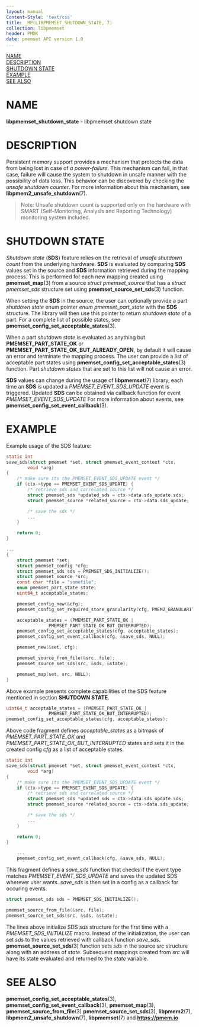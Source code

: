 ```yaml
---
layout: manual
Content-Style: 'text/css'
title: _MP(LIBPMEMSET_SHUTDOWN_STATE, 7)
collection: libpmemset
header: PMDK
date: pmemset API version 1.0
...
```


[comment]: <> (SPDX-License-Identifier: BSD-3-Clause)
[comment]: <> (Copyright 2021, Intel Corporation)

[comment]: <> (libpmemset_shutdown_state.7 -- man page for libpmemset shutdown state)

[NAME](#name)<br />
[DESCRIPTION](#description)<br />
[SHUTDOWN STATE](#shutdown-state)<br />
[EXAMPLE](#example)<br />
[SEE ALSO](#see-also)

# NAME #

**libpmemset_shutdown_state** - libpmemset shutdown state

# DESCRIPTION #

Persistent memory support provides a mechanism that protects the data from being
lost in case of *a power-failure*. This mechanism can fail, in that case, failure
will cause the system to shutdown in unsafe manner with the possibility of data loss.
This behavior can be discovered by checking the *unsafe shutdown counter*.
For more information about this mechanism, see **libpmem2_unsafe_shutdown**(7).

>Note: Unsafe shutdown count is supported only on the hardware with
SMART (Self-Monitoring, Analysis and Reporting Technology) monitoring system included.

# SHUTDOWN STATE #

*Shutdown state* (**SDS**) feature relies on the retrieval of *unsafe shutdown count*
from the underlying hardware. **SDS** is evaluated by comparing **SDS** values
set in the source and **SDS** information retrieved during the mapping process.
This is performed for each new mapping created using **pmemset_map**(3) from a
source *struct pmemset_source* that has a *struct pmemset_sds* structure set using
**pmemset_source_set_sds**(3) function.

When setting the **SDS** in the source, the user can optionally provide a part
*shutdown state* enum pointer *enum pmemset_part_state* with the **SDS** structure.
The library will then use this pointer to return *shutdown state* of a part.
For a complete list of possible states, see **pmemset_config_set_acceptable_states**(3).

When a part *shutdown state* is evaluated as anything but **PMEMSET_PART_STATE_OK** or
**PMEMSET_PART_STATE_OK_BUT_ALREADY_OPEN**, by default it will cause an error and
terminate the mapping process. The user can provide a list of acceptable part states
using **pmemset_config_set_acceptable_states**(3) function. Part *shutdown states*
that are set to this list will not cause an error.

**SDS** values can change during the usage of **libpmemset**(7) library, each time
an **SDS** is updated a *PMEMSET_EVENT_SDS_UPDATE* event is triggered. Updated **SDS**
can be obtained via callback function for event *PMEMSET_EVENT_SDS_UPDATE*
For more information about events, see **pmemset_config_set_event_callback**(3).

# EXAMPLE #

Example usage of the SDS feature:

```c
static int
save_sds(struct pmemset *set, struct pmemset_event_context *ctx,
		void *arg)
{
	/* make sure its the PMEMSET_EVENT_SDS_UPDATE event */
	if (ctx->type == PMEMSET_EVENT_SDS_UPDATE) {
		/* retrieve sds and correlated source */
		struct pmemset_sds *updated_sds = ctx->data.sds_update.sds;
		struct pmemset_source *related_source = ctx->data.sds_update;

		/* save the sds */
		...
	}

	return 0;
}

...
{
	struct pmemset *set;
	struct pmemset_config *cfg;
	struct pmemset_sds sds = PMEMSET_SDS_INITIALIZE();
	struct pmemset_source *src;
	const char *file = "somefile";
	enum pmemset_part_state state;
	uint64_t acceptable_states;

	pmemset_config_new(&cfg);
	pmemset_config_set_required_store_granularity(cfg, PMEM2_GRANULARITY_PAGE);

	acceptable_states = (PMEMSET_PART_STATE_OK |
				PMEMSET_PART_STATE_OK_BUT_INTERRUPTED);
	pmemset_config_set_acceptable_states(cfg, acceptable_states);
	pmemset_config_set_event_callback(cfg, &save_sds, NULL);

	pmemset_new(&set, cfg);

	pmemset_source_from_file(&src, file);
	pmemset_source_set_sds(src, &sds, &state);

	pmemset_map(set, src, NULL);
}
```

Above example presents complete capabilities of the SDS feature mentioned in
section **SHUTDOWN STATE**.

```c
uint64_t acceptable_states = (PMEMSET_PART_STATE_OK |
				PMEMSET_PART_STATE_OK_BUT_INTERRUPTED);
pmemset_config_set_acceptable_states(cfg, acceptable_states);
```

Above code fragment defines *acceptable_states* as a bitmask of *PMEMSET_PART_STATE_OK*
and *PMEMSET_PART_STATE_OK_BUT_INTERRUPTED* states and sets it in the created
config *cfg* as a list of acceptable states.

```c
static int
save_sds(struct pmemset *set, struct pmemset_event_context *ctx,
		void *arg)
{
	/* make sure its the PMEMSET_EVENT_SDS_UPDATE event */
	if (ctx->type == PMEMSET_EVENT_SDS_UPDATE) {
		/* retrieve sds and correlated source */
		struct pmemset_sds *updated_sds = ctx->data.sds_update.sds;
		struct pmemset_source *related_source = ctx->data.sds_update;

		/* save the sds */
		...
	}

	return 0;
}

	...
	pmemset_config_set_event_callback(cfg, &save_sds, NULL);
```

This fragment defines a *save_sds* function that checks if the event type matches
*PMEMSET_EVENT_SDS_UPDATE* and saves the updated SDS wherever user wants. *save_sds*
is then set in a config as a callback for occuring events.

```c
struct pmemset_sds sds = PMEMSET_SDS_INITIALIZE();

pmemset_source_from_file(&src, file);
pmemset_source_set_sds(src, &sds, &state);
```

The lines above initialize SDS *sds* structure for the first time with a
*PMEMSET_SDS_INITIALIZE* macro. Instead of the initialization, the user can set *sds*
to the values retrieved with callback function *save_sds*. **pmemset_source_set_sds**(3)
function sets *sds* in the source *src* structure along with an address of *state*.
Subsequent mappings created from *src* will have its state evaluated and returned to
the *state* variable.

# SEE ALSO #

**pmemset_config_set_acceptable_states**(3),
**pmemset_config_set_event_callback**(3),
**pmemset_map**(3), **pmemset_source_from_file**(3)
**pmemset_source_set_sds**(3),
 **libpmem2**(7), **libpmem2_unsafe_shutdown**(7),
**libpmemset**(7) and **<https://pmem.io>**
